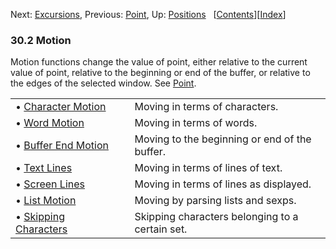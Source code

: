 

Next: [Excursions](Excursions.html), Previous: [Point](Point.html), Up: [Positions](Positions.html)   \[[Contents](index.html#SEC_Contents "Table of contents")]\[[Index](Index.html "Index")]

### 30.2 Motion

Motion functions change the value of point, either relative to the current value of point, relative to the beginning or end of the buffer, or relative to the edges of the selected window. See [Point](Point.html).

|                                                   |    |                                                 |
| :------------------------------------------------ | -- | :---------------------------------------------- |
| • [Character Motion](Character-Motion.html)       |    | Moving in terms of characters.                  |
| • [Word Motion](Word-Motion.html)                 |    | Moving in terms of words.                       |
| • [Buffer End Motion](Buffer-End-Motion.html)     |    | Moving to the beginning or end of the buffer.   |
| • [Text Lines](Text-Lines.html)                   |    | Moving in terms of lines of text.               |
| • [Screen Lines](Screen-Lines.html)               |    | Moving in terms of lines as displayed.          |
| • [List Motion](List-Motion.html)                 |    | Moving by parsing lists and sexps.              |
| • [Skipping Characters](Skipping-Characters.html) |    | Skipping characters belonging to a certain set. |
